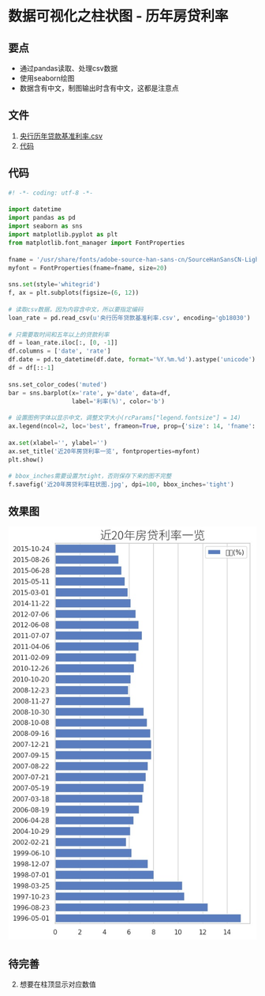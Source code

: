 # 数据可视化之柱状图 - 历年房贷利率

## 要点

* 通过pandas读取、处理csv数据
* 使用seaborn绘图
* 数据含有中文，制图输出时含有中文，这都是注意点

## 文件

1. [央行历年贷款基准利率.csv](../files/央行历年贷款基准利率.csv)
2. [代码](../files/seaborn_barplot_demo.py)

## 代码

```python
#! -*- coding: utf-8 -*-

import datetime
import pandas as pd
import seaborn as sns
import matplotlib.pyplot as plt
from matplotlib.font_manager import FontProperties

fname = '/usr/share/fonts/adobe-source-han-sans-cn/SourceHanSansCN-Light.otf'
myfont = FontProperties(fname=fname, size=20)

sns.set(style='whitegrid')
f, ax = plt.subplots(figsize=(6, 12))

# 读取csv数据，因为内容含中文，所以要指定编码
loan_rate = pd.read_csv(u'央行历年贷款基准利率.csv', encoding='gb18030')

# 只需要取时间和五年以上的贷款利率
df = loan_rate.iloc[:, [0, -1]]
df.columns = ['date', 'rate']
df.date = pd.to_datetime(df.date, format='%Y.%m.%d').astype('unicode')
df = df[::-1]

sns.set_color_codes('muted')
bar = sns.barplot(x='rate', y='date', data=df,
                  label='利率(%)', color='b')

# 设置图例字体以显示中文，调整文字大小(rcParams["legend.fontsize"] = 14)
ax.legend(ncol=2, loc='best', frameon=True, prop={'size': 14, 'fname': fname})

ax.set(xlabel='', ylabel='')
ax.set_title('近20年房贷利率一览', fontproperties=myfont)
plt.show()

# bbox_inches需要设置为tight，否则保存下来的图不完整
f.savefig('近20年房贷利率柱状图.jpg', dpi=100, bbox_inches='tight')
```

## 效果图

![](../files/近20年房贷利率柱状图.jpg)

## 待完善

2. 想要在柱顶显示对应数值

